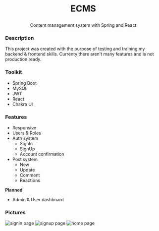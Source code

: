 # <p align="center"> ECMS </p>
<p align="center">Content management system with Spring and React</p>

### Description
This project was created with the purpose of testing and training my backend & frontend skills. Currenty there aren't many features and is not production ready.

### Toolkit
- Spring Boot
- MySQL
- JWT
- React
- Chakra UI

### Features
- Responsive
- Users & Roles
- Auth system
  - SignIn
  - SignUp
  - Account confirmation
- Post system
  - New
  - Update
  - Comment
  - Reactions

**Planned**
- Admin & User dashboard

### Pictures

<img src="https://i.imgur.com/yEVGORL.png" alt="signin page">
<img src="https://i.imgur.com/3OMqNoD.png" alt="signup page">
<img src="https://i.imgur.com/6okaCmM.png" alt="home page">